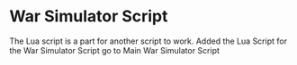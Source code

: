 # War Simulator Script
The Lua script is a part for another script to work.
Added the Lua Script for the War Simulator Script go to Main War Simulator Script
